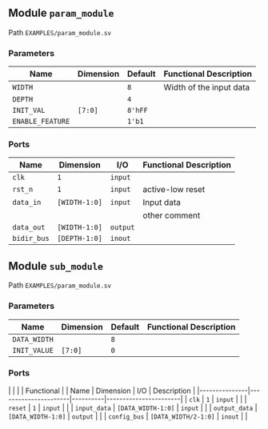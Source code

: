 ## Module `param_module`

Path `EXAMPLES/param_module.sv`

### Parameters
                                                                           
| Name               | Dimension   | Default  | Functional Description    |
|--------------------|-------------|----------|---------------------------|
| `WIDTH`            |             | `8`      | Width of the input data   |
| `DEPTH`            |             | `4`      |                           |
| `INIT_VAL`         | `[7:0]`     | `8'hFF`  |                           |
| `ENABLE_FEATURE`   |             | `1'b1`   |                           |
                                                                           
### Ports
                                                                           
| Name          | Dimension       | I/O        | Functional Description   |
|---------------|-----------------|------------|--------------------------|
| `clk`         | `1`             | `input`    |                          |
| `rst_n`       | `1`             | `input`    | active-low reset         |
| `data_in`     | `[WIDTH-1:0]`   | `input`    | Input data               |
|               |                 |            | other comment            |
| `data_out`    | `[WIDTH-1:0]`   | `output`   |                          |
| `bidir_bus`   | `[DEPTH-1:0]`   | `inout`    |                          |
                                                                           
## Module `sub_module`

Path `EXAMPLES/param_module.sv`

### Parameters
                                                                           
| Name            | Dimension    | Default   | Functional Description     |
|-----------------|--------------|-----------|----------------------------|
| `DATA_WIDTH`    |              | `8`       |                            |
| `INIT_VALUE`    | `[7:0]`      | `0`       |                            |
                                                                           
### Ports
                                                                           
|               |                      |          | Functional            |
| Name          | Dimension            | I/O      | Description           |
|---------------|----------------------|----------|-----------------------|
| `clk`         | `1`                  | `input`  |                       |
| `reset`       | `1`                  | `input`  |                       |
| `input_data`  | `[DATA_WIDTH-1:0]`   | `input`  |                       |
| `output_data` | `[DATA_WIDTH-1:0]`   | `output` |                       |
| `config_bus`  | `[DATA_WIDTH/2-1:0]` | `inout`  |                       |
                                                                           
